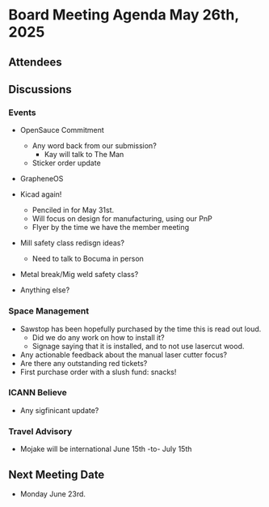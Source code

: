 # Board Meeting Agenda May 26th, 2025

## Attendees


## Discussions 


### Events
- OpenSauce Commitment
  - Any word back from our submission?
    - Kay will talk to The Man
  - Sticker order update
- GrapheneOS 
-  Kicad again!
    - Penciled in for May 31st. 
    - Will focus on design for manufacturing, using our PnP
    - Flyer by the time we have the member meeting

- Mill safety class redisgn ideas?
    - Need to talk to Bocuma in person
- Metal break/Mig weld safety class?
- Anything else?

### Space Management
- Sawstop has been hopefully purchased by the time this is read out loud.
    - Did we do any work on how to install it?
    - Signage saying that it is installed, and to not use lasercut wood. 
- Any actionable feedback about the manual laser cutter focus? 
- Are there any outstanding red tickets?
- First purchase order with a slush fund: snacks!

### ICANN Believe
- Any sigfinicant update?

### Travel Advisory
- Mojake will be international June 15th -to- July 15th 

## Next Meeting Date
- Monday June 23rd. 
